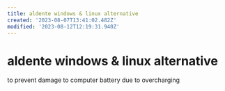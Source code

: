 ```yaml
---
title: aldente windows & linux alternative
created: '2023-08-07T13:41:02.482Z'
modified: '2023-08-12T12:19:31.940Z'
---
```


# aldente windows & linux alternative

to prevent damage to computer battery due to overcharging

